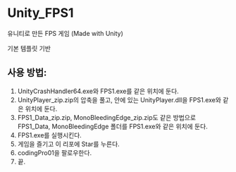 # Unity_FPS1
유니티로 만든 FPS 게임 (Made with Unity)

기본 템플릿 기반

## 사용 방법:
1. UnityCrashHandler64.exe와 FPS1.exe를 같은 위치에 둔다. 
2. UnityPlayer_zip.zip의 압축을 풀고, 안에 있는 UnityPlayer.dll을 FPS1.exe와 같은 위치에 둔다. 
3. FPS1_Data_zip.zip, MonoBleedingEdge_zip.zip도 같은 방법으로 FPS1_Data, MonoBleedingEdge 폴더를 FPS1.exe와 같은 위치에 둔다. 
4. FPS1.exe를 실행시킨다. 
5. 게임을 즐기고 이 리포에 Star를 누른다. 
6. codingPro01을 팔로우한다. 
7. 끝.
